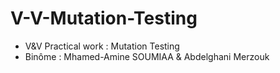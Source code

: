 # V-V-Mutation-Testing

* V&V Practical work : Mutation Testing
* Binôme : Mhamed-Amine SOUMIAA & Abdelghani Merzouk